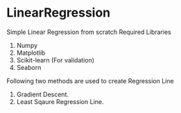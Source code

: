 # LinearRegression
Simple Linear Regression from scratch 
Required Libraries
1. Numpy
2. Matplotlib
3. Scikit-learn (For validation)
4. Seaborn

Following two methods are used to create Regression Line
1. Gradient Descent.
2. Least Sqaure Regression Line.
